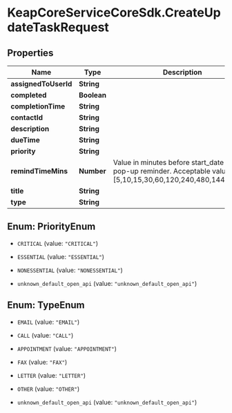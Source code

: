 # KeapCoreServiceCoreSdk.CreateUpdateTaskRequest

## Properties

Name | Type | Description | Notes
------------ | ------------- | ------------- | -------------
**assignedToUserId** | **String** |  | [optional] 
**completed** | **Boolean** |  | [optional] 
**completionTime** | **String** |  | [optional] 
**contactId** | **String** |  | [optional] 
**description** | **String** |  | [optional] 
**dueTime** | **String** |  | [optional] 
**priority** | **String** |  | [optional] 
**remindTimeMins** | **Number** | Value in minutes before start_date to show pop-up reminder.  Acceptable values are [5,10,15,30,60,120,240,480,1440,2880] | [optional] 
**title** | **String** |  | [optional] 
**type** | **String** |  | [optional] 



## Enum: PriorityEnum


* `CRITICAL` (value: `"CRITICAL"`)

* `ESSENTIAL` (value: `"ESSENTIAL"`)

* `NONESSENTIAL` (value: `"NONESSENTIAL"`)

* `unknown_default_open_api` (value: `"unknown_default_open_api"`)





## Enum: TypeEnum


* `EMAIL` (value: `"EMAIL"`)

* `CALL` (value: `"CALL"`)

* `APPOINTMENT` (value: `"APPOINTMENT"`)

* `FAX` (value: `"FAX"`)

* `LETTER` (value: `"LETTER"`)

* `OTHER` (value: `"OTHER"`)

* `unknown_default_open_api` (value: `"unknown_default_open_api"`)




